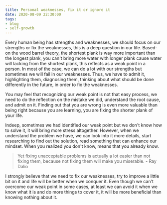 ```yaml
---
title: Personal weaknesses, fix it or ignore it
date: 2020-08-09 22:30:00
tags: 
- blog
- self-growth
---
```


Every human being has strengths and weaknesses, we should focus on our strengths or fix the weaknesses, this is a deep question in our life. Based-on the wood barrel theory, the shortest plank is way more important than the longest plank, you can't bring more water with longer plank cause water will lacking from the shortest plank, this reflects as a weak point in a person. In most of the case, we can do a lot with our strengths but sometimes we will fail in our weaknesses. Thus, we have to admit it, highlighting them, diagnosing them, thinking about what should be done differently in the future, in order to fix the weaknesses.

You may feel that recognizing our weak point is not that easy process, we need to do the reflection on the mistake we did, understand the root cause, and admit on it. Finding out that you are wrong is even more valuable than being right because you are learning, you are fixing the shorter plank of your life.

Indeep, sometimes we had identified our weak point but we don't know how to solve it, it will bring more stress altogether. However, when we understand the problem we have, we can look into it more details, start researching to find out the solution, read something that can enhance our mindset. When you realized you don't know, means that you already know.  

>Yet fixing unacceptable problems is actually a lot easier than not fixing them, because not fixing them will make you miserable. - Ray Dalio

I strongly believe that we need to fix our weaknesses, try to improve a little bit on it and life will be better when we conquer it. Even though we can't overcome our weak point in some cases, at least we can avoid it when we know what it is and do more things to cover it, it will be more beneficial than knowing nothing about it.